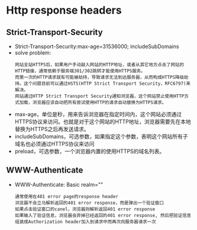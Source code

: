 # Http response headers
## Strict-Transport-Security
* Strict-Transport-Security:max-age=31536000; includeSubDomains 
* solve problem: 
  ```
  网站全站HTTPS后，如果用户手动敲入网站的HTTP地址，或者从其它地方点击了网站的HTTP链接，通常依赖于服务端301/302跳转才能使用HTTPS服务。
  而第一次的HTTP请求就有可能被劫持，导致请求无法到达服务器，从而构成HTTPS降级劫持。这个问题目前可以通过HSTS(HTTP Strict Transport Security，RFC6797)来解决。
  网站通过HTTP Strict Transport Security通知浏览器，这个网站禁止使用HTTP方式加载，浏览器应该自动把所有尝试使用HTTP的请求自动替换为HTTPS请求。
  ```
* max-age，单位是秒，用来告诉浏览器在指定时间内，这个网站必须通过HTTPS协议来访问。也就是对于这个网站的HTTP地址，浏览器需要先在本地替换为HTTPS之后再发送请求。
* includeSubDomains，可选参数，如果指定这个参数，表明这个网站所有子域名也必须通过HTTPS协议来访问
* preload，可选参数，一个浏览器内置的使用HTTPS的域名列表。

## WWW-Authenticate
* WWW-Authenticate: Basic realm=""
  ```
  通常使用在401 error page的response header
  浏览器不会立马解析返回的401 error response，而是弹出一个验证窗口
  如果点击验证窗口的canel，浏览器则解析返回401 error response
  如果输入了验证信息，浏览器会弃掉已经返回的401 error response, 然后把验证信息组装成Authorization header加入到请求中而再次向服务器请求一次
  ```
  
